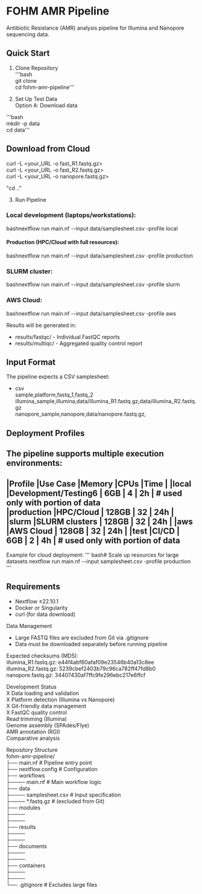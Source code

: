 # FOHM AMR Pipeline

Antibiotic Resistance (AMR) analysis pipeline for Illumina and Nanopore sequencing data.   

## Quick Start   
1. Clone Repository   
'''bash   
git clone <your-repo-url>   
cd fohm-amr-pipeline'''   

2. Set Up Test Data   
Option A: Download data   

'''bash   
mkdir -p data   
cd data'''   

## Download from Cloud
curl -L <your_URL -o fast_R1.fastq.gz>   
curl -L <your_URL -o fast_R2.fastq.gz>   
curl -L <your_URL -o nanopore.fastq.gz>   

"cd .."   

3. Run Pipeline   
### Local development (laptops/workstations):     
bashnextflow run main.nf --input data/samplesheet.csv -profile local   

#### Production (HPC/Cloud with full resources):   
bashnextflow run main.nf --input data/samplesheet.csv -profile production   

### SLURM cluster:   
bashnextflow run main.nf --input data/samplesheet.csv -profile slurm   

### AWS Cloud:   
bashnextflow run main.nf --input data/samplesheet.csv -profile aws   

Results will be generated in:   
- results/fastqc/ - Individual FastQC reports   
- results/multiqc/ - Aggregated quality control report   

## Input Format   
The pipeline expects a CSV samplesheet:   
- csv  
sample,platform,fastq_1,fastq_2   
illumina_sample,illumina,data/illumina_R1.fastq.gz,data/illumina_R2.fastq.gz   
nanopore_sample,nanopore,data/nanopore.fastq.gz,   

## Deployment Profiles   
The pipeline supports multiple execution environments:   
------------------------------------------------------------------------------------
|Profile        |Use Case             |Memory         |CPUs           |Time        |
|local          |Development/Testing6 | 6GB           | 4             | 2h         | # used only with portion of data   
|production     |HPC/Cloud            | 128GB         | 32            | 24h        |
|slurm          |SLURM clusters       | 128GB         | 32            | 24h        |
|aws            |AWS Cloud            | 128GB         | 32            | 24h        |
|test           |CI/CD                | 6GB           | 2             | 4h         | # used only with portion of data   
------------------------------------------------------------------------------------

Example for cloud deployment:
'''
bash# Scale up resources for large datasets
nextflow run main.nf --input samplesheet.csv -profile production
'''

## Requirements   
- Nextflow ≥22.10.1   
- Docker or Singularity   
- curl (for data download)   

Data Management   
- Large FASTQ files are excluded from Git via .gitignore   
- Data must be downloaded separately before running pipeline   

Expected checksums (MD5):   
illumina_R1.fastq.gz: e44f4abf80afaf09e23546b40a13c8ee   
illumina_R2.fastq.gz: 5239cbef2403b79c96ca782ff47fd8b0   
nanopore.fastq.gz: 34407430af7ffc9fe296ebc217e6ffcf   

Development Status   
X Data loading and validation   
X Platform detection (Illumina vs Nanopore)   
X Git-friendly data management   
X FastQC quality control   
 Read trimming (Illumina)   
 Genome assembly (SPAdes/Flye)   
 AMR annotation (RGI)   
 Comparative analysis   

Repository Structure   
fohm-amr-pipeline/   
├── main.nf                 # Pipeline entry point   
├── nextflow.config         # Configuration   
├── workflows   
├──── main.nf       # Main workflow logic   
├── data   
├──── samplesheet.csv    # Input specification   
├──── *.fastq.gz         # (excluded from Git)   
├── modules   
├────    
├────    
├── results   
├────    
├────    
├── documents   
├────    
├────    
├── containers   
├────    
├────    
└── .gitignore             # Excludes large files   
